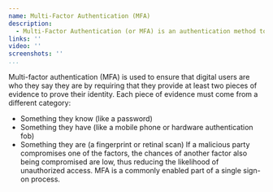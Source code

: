 ```yaml
---
name: Multi-Factor Authentication (MFA)
description: 
  - Multi-Factor Authentication (or MFA) is an authentication method to ensure a digital user is who they say they are. During an MFA process, a user is granted access to a software system only after successfully presenting two or more pieces of evidence to the authentication service. Evidence may be in the form of knowledge (a password), possession (a device), or inherence (biometric data). MFA significantly increases the security of logins, with each additional factor decreasing the ability for an unauthorized individual to pretend to be a legitimate user. 
links: ''
video: ''
screenshots: ''
...
```

Multi-factor authentication (MFA) is used to ensure that digital users are who they say they are by requiring that they provide at least two pieces of evidence to prove their identity. Each piece of evidence must come from a different category:
* Something they know (like a password)
* Something they have (like a mobile phone or hardware authentication fob)
* Something they are (a fingerprint or retinal scan)
If a malicious party compromises one of the factors, the chances of another factor also being compromised are low, thus reducing the likelihood of unauthorized access. MFA is a commonly enabled part of a single sign-on process. 
